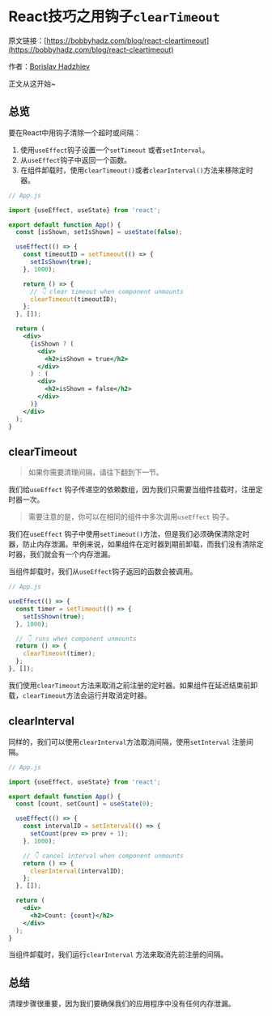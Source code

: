 # React技巧之用钩子`clearTimeout`

原文链接：[https://bobbyhadz.com/blog/react-cleartimeout](https://bobbyhadz.com/blog/react-cleartimeout)

作者：[Borislav Hadzhiev](https://bobbyhadz.com/about)

正文从这开始~

## 总览

要在React中用钩子清除一个超时或间隔：

1. 使用`useEffect`钩子设置一个`setTimeout` 或者`setInterval`。
2. 从`useEffect`钩子中返回一个函数。
3. 在组件卸载时，使用`clearTimeout()`或者`clearInterval()`方法来移除定时器。

```jsx
// App.js

import {useEffect, useState} from 'react';

export default function App() {
  const [isShown, setIsShown] = useState(false);

  useEffect(() => {
    const timeoutID = setTimeout(() => {
      setIsShown(true);
    }, 1000);

    return () => {
      // 👇️ clear timeout when component unmounts
      clearTimeout(timeoutID);
    };
  }, []);

  return (
    <div>
      {isShown ? (
        <div>
          <h2>isShown = true</h2>
        </div>
      ) : (
        <div>
          <h2>isShown = false</h2>
        </div>
      )}
    </div>
  );
}
```

## clearTimeout

> 如果你需要清理间隔，请往下翻到下一节。
>

我们给`useEffect` 钩子传递空的依赖数组，因为我们只需要当组件挂载时，注册定时器一次。

> 需要注意的是，你可以在相同的组件中多次调用`useEffect` 钩子。
>

我们在`useEffect` 钩子中使用`setTimeout()`方法，但是我们必须确保清除定时器，防止内存泄漏。举例来说，如果组件在定时器到期前卸载，而我们没有清除定时器，我们就会有一个内存泄漏。

当组件卸载时，我们从`useEffect`钩子返回的函数会被调用。

```jsx
// App.js

useEffect(() => {
  const timer = setTimeout(() => {
    setIsShown(true);
  }, 1000);

  // 👇️ runs when component unmounts
  return () => {
    clearTimeout(timer);
  };
}, []);
```

我们使用`clearTimeout`方法来取消之前注册的定时器。如果组件在延迟结束前卸载，`clearTimeout`方法会运行并取消定时器。

## clearInterval

同样的，我们可以使用`clearInterval`方法取消间隔，使用`setInterval` 注册间隔。

```jsx
// App.js

import {useEffect, useState} from 'react';

export default function App() {
  const [count, setCount] = useState(0);

  useEffect(() => {
    const intervalID = setInterval(() => {
      setCount(prev => prev + 1);
    }, 1000);

    // 👇️ cancel interval when component unmounts
    return () => {
      clearInterval(intervalID);
    };
  }, []);

  return (
    <div>
      <h2>Count: {count}</h2>
    </div>
  );
}
```

当组件卸载时，我们运行`clearInterval` 方法来取消先前注册的间隔。

## 总结

清理步骤很重要，因为我们要确保我们的应用程序中没有任何内存泄漏。
